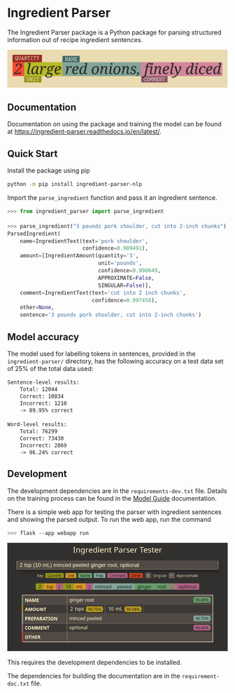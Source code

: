 # Ingredient Parser

The Ingredient Parser package is a Python package for parsing structured information out of recipe ingredient sentences.

![](docs/source/_static/logo.svg)

## Documentation

Documentation on using the package and training the model can be found at https://ingredient-parser.readthedocs.io/en/latest/.

## Quick Start

Install the package using pip

```bash
python -m pip install ingredient-parser-nlp
```

Import the ```parse_ingredient``` function and pass it an ingredient sentence.

```python
>>> from ingredient_parser import parse_ingredient

>>> parse_ingredient("3 pounds pork shoulder, cut into 2-inch chunks")
ParsedIngredient(
    name=IngredientText(text='pork shoulder', 
                        confidence=0.989491),
    amount=[IngredientAmount(quantity='3',
                             unit='pounds',
                             confidence=0.998649,
                             APPROXIMATE=False,
                             SINGULAR=False)],
    comment=IngredientText(text='cut into 2 inch chunks',
                           confidence=0.997456),
    other=None,
    sentence='3 pounds pork shoulder, cut into 2-inch chunks')
```

## Model accuracy

The model used for labelling tokens in sentences, provided in the ```ingredient-parser/``` directory, has the following accuracy on a test data set of 25% of the total  data used:

```
Sentence-level results:
	Total: 12044
	Correct: 10834
	Incorrect: 1210
	-> 89.95% correct

Word-level results:
	Total: 76299
	Correct: 73430
	Incorrect: 2869
	-> 96.24% correct
```

## Development

The development dependencies are in the ```requirements-dev.txt``` file. Details on the training process can be found in the [Model Guide](https://ingredient-parser.readthedocs.io/en/latest/guide/index.html) documentation.

There is a simple web app for testing the parser with ingredient sentences and showing the parsed output. To run the web app, run the command

```bash
>>> flask --app webapp run
```

![Screen shot of web app](docs/source/_static/app-screenshot.png)

This requires the development dependencies to be installed.

The dependencies for building the documentation are in the ```requirement-doc.txt``` file.
